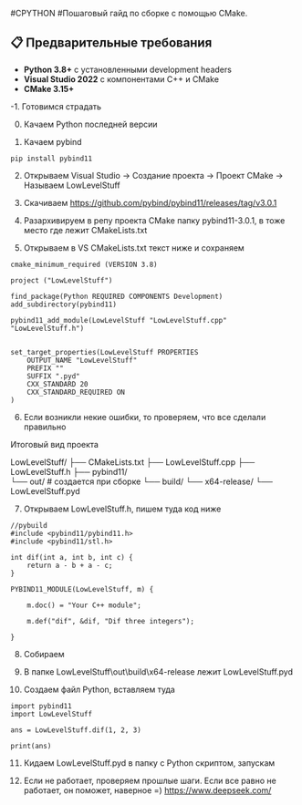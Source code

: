 
#CPYTHON
#Пошаговый гайд по сборке с помощью CMake. 

## 📋 Предварительные требования

- **Python 3.8+** с установленными development headers
- **Visual Studio 2022** с компонентами C++ и CMake
- **CMake 3.15+**

-1. Готовимся страдать

0. Качаем Python последней версии 

1. Качаем pybind 
```
pip install pybind11
```

2. Открываем Visual Studio -> Создание проекта -> Проект CMake -> Называем LowLevelStuff

3. Скачиваем https://github.com/pybind/pybind11/releases/tag/v3.0.1

4. Разархивируем в репу проекта CMake папку pybind11-3.0.1, в тоже место где лежит CMakeLists.txt

5. Открываем в VS CMakeLists.txt текст ниже и сохраняем
```
cmake_minimum_required (VERSION 3.8)

project ("LowLevelStuff")

find_package(Python REQUIRED COMPONENTS Development)
add_subdirectory(pybind11)

pybind11_add_module(LowLevelStuff "LowLevelStuff.cpp" "LowLevelStuff.h")


set_target_properties(LowLevelStuff PROPERTIES
    OUTPUT_NAME "LowLevelStuff"
    PREFIX ""
    SUFFIX ".pyd"
    CXX_STANDARD 20
    CXX_STANDARD_REQUIRED ON
)
```

6. Если возникли некие ошибки, то проверяем, что все сделали правильно

Итоговый вид проекта

LowLevelStuff/
├── CMakeLists.txt
├── LowLevelStuff.cpp
├── LowLevelStuff.h
├── pybind11/          
└── out/               # создается при сборке
    └── build/
        └── x64-release/
            └── LowLevelStuff.pyd

7. Открываем LowLevelStuff.h, пишем туда код ниже
```
//pybuild
#include <pybind11/pybind11.h>
#include <pybind11/stl.h>

int dif(int a, int b, int c) {
	return a - b + a - c;
}

PYBIND11_MODULE(LowLevelStuff, m) {
	
	m.doc() = "Your C++ module";

	m.def("dif", &dif, "Dif three integers");

}
```

8. Собираем

9. В папке LowLevelStuff\out\build\x64-release лежит LowLevelStuff.pyd

10. Создаем файл Python, вставляем туда
```
import pybind11
import LowLevelStuff

ans = LowLevelStuff.dif(1, 2, 3)

print(ans)
```

11. Кидаем LowLevelStuff.pyd в папку с Python скриптом, запускам

12. Если не работает, проверяем прошлые шаги. Если все равно не работает, он поможет, наверное =) https://www.deepseek.com/